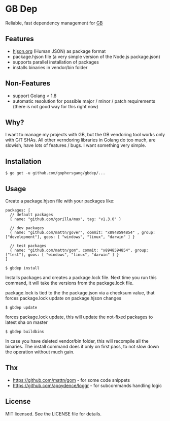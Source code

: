 # GB Dep

Reliable, fast dependency management for [GB](https://getgb.io/)

## Features
  - [hjson.org](http://hjson.org/) (Human JSON) as package format
  - package.hjson file (a very simple version of the Node.js package.json)
  - supports parallel installation of packages
  - installs binaries in vendor/bin folder

## Non-Features
  - support Golang < 1.8
  - automatic resolution for possible major / minor / patch requirements (there is not good way for this right now)


## Why?
I want to manage my projects with GB, but the GB vendoring tool works only with GIT SHAs. All other verndoring libraries in Golang do too much, are slowish, have lots of features / bugs. I want something very simple.

## Installation


    $ go get -u github.com/gophersgang/gbdep/...


## Usage
Create a package.hjson file with your packages like:

```
packages: [
  // default packages
  { name: "github.com/gorilla/mux", tag: "v1.3.0" }

  // dev packages
  { name: "github.com/mattn/gover", commit: "x8948594854" , group: ["development"], goos: [ "windows", "linux", "darwin" ] }

  // test packages
  { name: "github.com/mattn/gom", commit: "x8948594854", group: ["test"], goos: [ "windows", "linux", "darwin" ] }
]
```

    $ gbdep install

Installs packages and creates a package.lock file. Next time you run this command, it will take the versions from the package.lock file.

package.lock is tied to the the package.json via a checksum value, that forces package.lock update on package.hjson changes

    $ gbdep update

forces package.lock update, this will update the not-fixed packages to latest sha on master


    $ gbdep buildbins

In case you have deleted vendor/bin folder, this will recompile all the binaries. The install command does it only on first pass, to not slow down the operation without much gain.


## Thx
  - https://github.com/mattn/gom - for some code snippets
  - https://github.com/apoydence/loggr - for subcommands handling logic

## License

MIT licensed. See the LICENSE file for details.